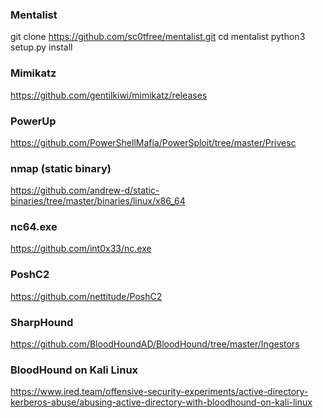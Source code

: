 ### Mentalist
git clone https://github.com/sc0tfree/mentalist.git
cd mentalist
python3 setup.py install

### Mimikatz
https://github.com/gentilkiwi/mimikatz/releases

### PowerUp
https://github.com/PowerShellMafia/PowerSploit/tree/master/Privesc

### nmap (static binary)

https://github.com/andrew-d/static-binaries/tree/master/binaries/linux/x86_64

### nc64.exe 

https://github.com/int0x33/nc.exe


### PoshC2
https://github.com/nettitude/PoshC2

### SharpHound

https://github.com/BloodHoundAD/BloodHound/tree/master/Ingestors

### BloodHound on Kali Linux

https://www.ired.team/offensive-security-experiments/active-directory-kerberos-abuse/abusing-active-directory-with-bloodhound-on-kali-linux
